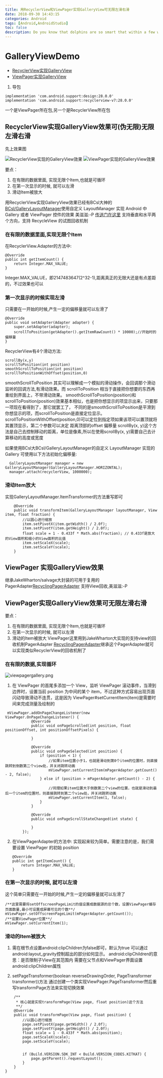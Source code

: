 ```yaml
---
title: 用RecyclerView和ViewPager实现GalleryView可无限左滑右滑
date: 2018-09-30 14:43:15
categories: Android
tags: [Android,AndroidStudio]
toc: false
description: Do you know that dolphins are so smart that within a few weeks of captivity, they can train people to stand on the very edge of the pool and throw them fish? 
---
```

# GalleryViewDemo

- [RecyclerView实现GalleryView](https://github.com/xmaihh/GalleryViewDemo#recyclerview%E5%AE%9E%E7%8E%B0galleryview%E6%95%88%E6%9E%9C%E5%8F%AF%E4%BC%AA%E6%97%A0%E9%99%90%E6%97%A0%E9%99%90%E5%B7%A6%E6%BB%91%E5%8F%B3%E6%BB%91)
- [ViewPager实现GalleryView](https://github.com/xmaihh/GalleryViewDemo#viewpager%E5%AE%9E%E7%8E%B0galleryview%E6%95%88%E6%9E%9C%E5%8F%AF%E6%97%A0%E9%99%90%E5%B7%A6%E6%BB%91%E5%8F%B3%E6%BB%91)

1. 导包
```
implementation 'com.android.support:design:28.0.0'
implementation 'com.android.support:recyclerview-v7:28.0.0'
```
一个是ViewPager所在包,另一个是RecyclerView所在包

## RecyclerView实现GalleryView效果可(伪无限)无限左滑右滑
先上效果图

![RecyclerView实现的GalleryView效果](https://github.com/xmaihh/GalleryViewDemo/raw/master/app/arts/recyclerviewgallery.gif)
![ViewPager实现的GalleryView效果](https://github.com/xmaihh/GalleryViewDemo/raw/master/app/arts/viewpagergallery.gif)

要点：
  1. 在有限的数据里面, 实现无限个Item,也就是可循环
  2. 在第一次显示的时候, 就可以左滑
  3. 滑动Item被放大

用RecyclerView实现GalleryView效果已经有BCsl大神的[BCsl/GalleryLayoutManager](https://github.com/BCsl/GalleryLayoutManager)使用自定义 LayoutManager 实现 Android 中 Gallery 或者 ViewPager 控件的效果
美滋滋:-P
[传送门在这里](https://github.com/BCsl/GalleryLayoutManager)
支持垂直和水平两个方向，支持 RecycleView 的试图回收机制
### 在有限的数据里面,实现无限个Item
在RecyclerView.Adapter的方法中:
```
@Override
public int getItemCount() {
    return Integer.MAX_VALUE;
}
```
Integer.MAX_VALUE，即2147483647(2^32-1),距离真正的无限大还是有点差距的，不过效果也可以
### 第一次显示的时候实现左滑
只需要在一开始的时候,产生一定的偏移量就可以左滑了
```
@Override
public void setAdapter(Adapter adapter) {
    super.setAdapter(adapter);
    scrollToPosition(getAdapter().getItemRawCount() * 10000);//开始时的偏移量
}
```
RecyclerView有4个滑动方法:
```
scrollBy(x,y)
scrollToPosition(int position)
smoothScrollToPosition(int position)
scrollToPositionWithOffset(position,0)
```
smoothScrollToPosition 其实可以理解成一个模拟的滑动操作，会回调那个滑动监听的回调方法,有滑动效果。而 scrollToPosition 相当于直接把你想要的东西再重绘到界面上，不带滑动效果。
smoothScrollToPosition(position)和scrollToPosition(position)效果基本相似，也是把你想显示的项显示出来，只要那一项现在看得到了，那它就罢工了，
不同的是smoothScrollToPosition是平滑到你想显示的项，而scrollToPosition是直接定位显示。
scrollToPositionWithOffset(position,0)可以定位到指定项如果该项可以置顶就将其置顶显示，第二个参数可以决定 距离顶部的offset 偏移量
scrollBy(x, y)这个方法是自己去控制移动的距离，单位是像素,所以在使用scrollBy(x, y)需要自己去计算移动的高度或宽度

如果使用BCsl大BCsl/GalleryLayoutManager的自定义 LayoutManager 实现的 Gallery 可使用以下方法初始化偏移量:
```
  GalleryLayoutManager manager = new GalleryLayoutManager(GalleryLayoutManager.HORIZONTAL);
  manager.attach(recyclerView, 1000000);
```
### 滑动Item放大
实现GalleryLayoutManager.ItemTransformer的方法重写即可
```
    @Override
    public void transformItem(GalleryLayoutManager layoutManager, View item, float fraction) {
        //以圆心进行缩放
        item.setPivotX(item.getWidth() / 2.0f);
        item.setPivotY(item.getHeight() / 2.0f);
        float scale = 1 - 0.433f * Math.abs(fraction); // 0.433f是放大的View面积和缩小的View面积的比值
        item.setScaleX(scale);
        item.setScaleY(scale);
    }
```
## ViewPager 实现GalleryView效果
继承JakeWharton/salvage大封装的可用于复用的PagerAdapter[RecyclingPagerAdapter](https://github.com/JakeWharton/salvage/blob/master/salvage/src/main/java/com/jakewharton/salvage/RecyclingPagerAdapter.java)
支持View回收,美滋滋:-P

## ViewPager实现GalleryView效果可无限左滑右滑

要点：
  1. 在有限的数据里面, 实现无限个Item,也就是可循环
  2. 在第一次显示的时候, 就可以左滑
  3. 滑动的Item被放大
ViewPager这里用到JakeWharton大实现的支持view的回收机制PagerAdapter [RecyclingPagerAdapter](
https://github.com/JakeWharton/salvage/blob/master/salvage/src/main/java/com/jakewharton/salvage/RecyclingPagerAdapter.java)继承这个PagerAdapter就可以实现类似RecyclerView的回收机制了
### 在有限的数据,实现循环
![viewpagergallery.png](https://github.com/xmaihh/GalleryViewDemo/raw/master/app/arts/viewpagergallery.png)
1. 在 ViewPager 的首尾多添加一个 View，监听 ViewPager 滚动事件，当滑到边界时，设置当前 position 为中间的某个 item，不过这种方式容易出现页面闪动导致滑动不连贯，这是因为 ViewPager#setCurrentItem(item)是需要时间来完成测量及绘制的

```
 mViewPager.addOnPageChangeListener(new ViewPager.OnPageChangeListener() {
            @Override
            public void onPageScrolled(int position, float positionOffset, int positionOffsetPixels) {

            }

            @Override
            public void onPageSelected(int position) {
                if (position < 1) {
                    //如果item位置小于1，也就是滑动到第0个item的位置时，则直接跳转到倒数第二个view处，并关闭跳转动画
                    mViewPager.setCurrentItem(mPagerAdapter.getCount() - 2, false);
                } else if (position > mPagerAdapter.getCount() - 2) {

                    //同理如果item位置大于倒数第二个view的位置，也就是滑动到最后一个item的位置时，则直接跳转到第二个view处，并关闭跳转动画
                    mViewPager.setCurrentItem(1, false);
                }
            }

            @Override
            public void onPageScrollStateChanged(int state) {

            }
        });
```
2. 在ViewPagerAdapter的方法中:
实现起来较为简单。需要注意的是，我们需要设置 ViewPager 的初始 position
   ```
   @Override
   public int getItemCount() {
       return Integer.MAX_VALUE;
   }
   ```
### 在第一次显示的时候, 就可以左滑
这个简单只需要在一开始的时候,产生一定的偏移量就可以左滑了
```
/**这里需要将setOffscreenPageLimit的值设置成数据源的总个数，设置ViewPager缓存页面数量,最小可设置成屏幕可见的个数**/
mViewPager.setOffscreenPageLimit(mPagerAdapter.getCount());
/**设置ViewPager位置**/
mViewPager.setCurrentItem(1);
```
### 滑动的Item被放大
1. 需在根节点设置android:clipChildren为false即可，默认为true
可以通过android:layout_gravity控制超出的部分如何显示。
android:clipChildren的意思：是否限制子View在其范围内
需要在父节点和ViewPager界面设置android:clipChildren属性

2. setPageTransformer(boolean reverseDrawingOrder, PageTransformer transformer))方法
通过创建一个类实现ViewPager.PageTransformer然后重写transformPage方法来实现切换效果
```
    /**
     * 核心就是实现transformPage(View page, float position)这个方法
     **/
    @Override
    public void transformPage(View page, float position) {
        //以圆心进行缩放
        page.setPivotX(page.getWidth() / 2.0f);
        page.setPivotY(page.getHeight() / 2.0f);
        float scale = 1 - 0.433f * Math.abs(position);
        page.setScaleX(scale);
        page.setScaleY(scale);


        if (Build.VERSION.SDK_INT < Build.VERSION_CODES.KITKAT) {
            page.getParent().requestLayout();
        }
    }
}
```
